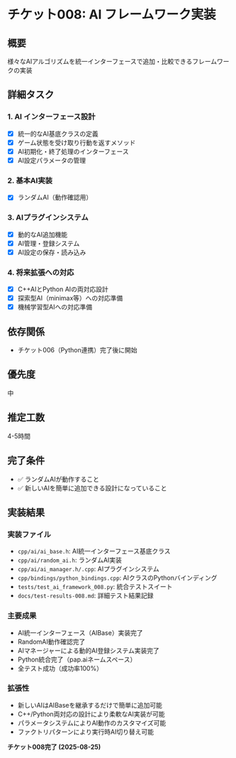 # チケット008: AI フレームワーク実装

## 概要
様々なAIアルゴリズムを統一インターフェースで追加・比較できるフレームワークの実装

## 詳細タスク

### 1. AI インターフェース設計
- [x] 統一的なAI基底クラスの定義
- [x] ゲーム状態を受け取り行動を返すメソッド
- [x] AI初期化・終了処理のインターフェース
- [x] AI設定パラメータの管理

### 2. 基本AI実装
- [x] ランダムAI（動作確認用）

### 3. AIプラグインシステム
- [x] 動的なAI追加機能
- [x] AI管理・登録システム
- [x] AI設定の保存・読み込み

### 4. 将来拡張への対応
- [x] C++AIとPython AIの両対応設計
- [x] 探索型AI（minimax等）への対応準備
- [x] 機械学習型AIへの対応準備

## 依存関係
- チケット006（Python連携）完了後に開始

## 優先度
中

## 推定工数
4-5時間

## 完了条件
- ✅ ランダムAIが動作すること
- ✅ 新しいAIを簡単に追加できる設計になっていること

## 実装結果

### 実装ファイル
- `cpp/ai/ai_base.h`: AI統一インターフェース基底クラス
- `cpp/ai/random_ai.h`: ランダムAI実装
- `cpp/ai/ai_manager.h/.cpp`: AIプラグインシステム
- `cpp/bindings/python_bindings.cpp`: AIクラスのPythonバインディング
- `tests/test_ai_framework_008.py`: 統合テストスイート
- `docs/test-results-008.md`: 詳細テスト結果記録

### 主要成果
- AI統一インターフェース（AIBase）実装完了
- RandomAI動作確認完了
- AIマネージャーによる動的AI登録システム実装完了
- Python統合完了（pap.aiネームスペース）
- 全テスト成功（成功率100%）

### 拡張性
- 新しいAIはAIBaseを継承するだけで簡単に追加可能
- C++/Python両対応の設計により柔軟なAI実装が可能
- パラメータシステムによりAI動作のカスタマイズ可能
- ファクトリパターンにより実行時AI切り替え可能

**チケット008完了 (2025-08-25)**